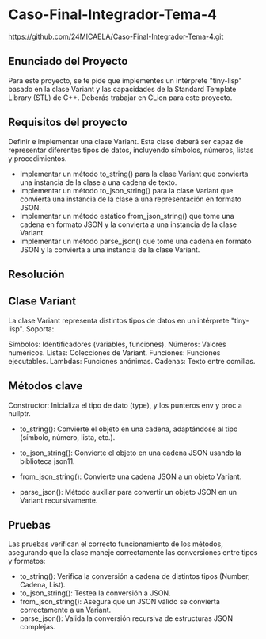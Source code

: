 # Caso-Final-Integrador-Tema-4

https://github.com/24MICAELA/Caso-Final-Integrador-Tema-4.git

## Enunciado del Proyecto

Para este proyecto, se te pide que implementes un intérprete "tiny-lisp" basado en la clase Variant y las capacidades de la Standard Template Library (STL) de C++. Deberás trabajar en CLion para este proyecto.

## Requisitos del proyecto

Definir e implementar una clase Variant. Esta clase deberá ser capaz de representar diferentes tipos de datos, incluyendo símbolos, números, listas y procedimientos.

- Implementar un método to_string() para la clase Variant que convierta una instancia de la clase a una cadena de texto.
- Implementar un método to_json_string() para la clase Variant que convierta una instancia de la clase a una representación en formato JSON.
- Implementar un método estático from_json_string() que tome una cadena en formato JSON y la convierta a una instancia de la clase Variant.
- Implementar un método parse_json() que tome una cadena en formato JSON y la convierta a una instancia de la clase Variant.

## Resolución

## Clase Variant

La clase Variant representa distintos tipos de datos en un intérprete "tiny-lisp". Soporta:

Símbolos: Identificadores (variables, funciones).
Números: Valores numéricos.
Listas: Colecciones de Variant.
Funciones: Funciones ejecutables.
Lambdas: Funciones anónimas.
Cadenas: Texto entre comillas.

## Métodos clave

Constructor: Inicializa el tipo de dato (type), y los punteros env y proc a nullptr.

- to_string(): Convierte el objeto en una cadena, adaptándose al tipo (símbolo, número, lista, etc.).

- to_json_string(): Convierte el objeto en una cadena JSON usando la biblioteca json11.

- from_json_string(): Convierte una cadena JSON a un objeto Variant.

- parse_json(): Método auxiliar para convertir un objeto JSON en un Variant recursivamente.

## Pruebas

Las pruebas verifican el correcto funcionamiento de los métodos, asegurando que la clase maneje correctamente las conversiones entre tipos y formatos:

- to_string(): Verifica la conversión a cadena de distintos tipos (Number, Cadena, List).
- to_json_string(): Testea la conversión a JSON.
- from_json_string(): Asegura que un JSON válido se convierta correctamente a un Variant.
- parse_json(): Valida la conversión recursiva de estructuras JSON complejas.


